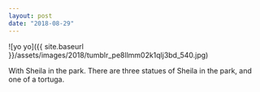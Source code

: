 ```yaml
---
layout: post
date: "2018-08-29"
---
```


![yo yo]({{ site.baseurl }}/assets/images/2018/tumblr_pe8llmm02k1qlj3bd_540.jpg)

With Sheila in the park. There are three statues of Sheila in the park, and one of a tortuga.

